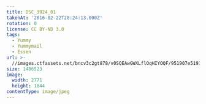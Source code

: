 ```yaml
---
title: DSC_3924_01
takenAt: '2016-02-22T20:24:13.000Z'
rotation: 0
license: CC BY-ND 3.0
tags:
  - Yummy
  - Yummymail
  - Essen
url: >-
  //images.ctfassets.net/bncv3c2gt878/v0SQEAwGWXLflOqHIYOQF/951907e51914795b1036396534e472c5/dsc_3924_01_25167700651_o
size: 1486523
image:
  width: 2771
  height: 1844
contentType: image/jpeg
---
```



